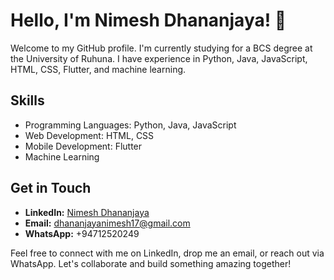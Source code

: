 # Hello, I'm Nimesh Dhananjaya! 👋

Welcome to my GitHub profile. I'm currently studying for a BCS degree at the University of Ruhuna. I have experience in Python, Java, JavaScript, HTML, CSS, Flutter, and machine learning.

## Skills

- Programming Languages: Python, Java, JavaScript
- Web Development: HTML, CSS
- Mobile Development: Flutter
- Machine Learning

## Get in Touch

- **LinkedIn:** [Nimesh Dhananjaya](https://www.linkedin.com/in/nimesh-dhananjaya-0747ba277)
- **Email:** dhananjayanimesh17@gmail.com
- **WhatsApp:** +94712520249

Feel free to connect with me on LinkedIn, drop me an email, or reach out via WhatsApp. Let's collaborate and build something amazing together!
